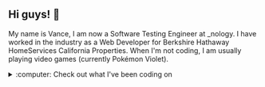 ## Hi guys! :wave:

My name is Vance, I am now a Software Testing Engineer at _nology. I have worked in the industry as a Web Developer for Berkshire Hathaway HomeServices California Properties. When I'm not coding, I am usually playing video games (currently Pokémon Violet).

<details>
<summary> :computer: Check out what I've been coding on</summary>
<br />

![Top Langs](https://github-readme-stats.vercel.app/api/top-langs/?username=vancepope&theme=react&show_icons=true&hide=css,html)

## My Projects

:pushpin: <a href="https://github.com/vancepope/blackjack">Black Jack</a>
    - Black Jack console application built in Python
:pushpin: <a href="https://github.com/vancepope/hello_flask">APIs w/ Flask</a>
    - FlaskAPI application that utilizes ElephantSQL 
</details>